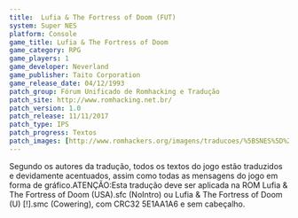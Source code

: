```yaml
---
title:  Lufia & The Fortress of Doom (FUT)
system: Super NES
platform: Console
game_title: Lufia & The Fortress of Doom
game_category: RPG
game_players: 1
game_developer: Neverland
game_publisher: Taito Corporation
game_release_date: 04/12/1993
patch_group: Fórum Unificado de Romhacking e Tradução
patch_site: http://www.romhacking.net.br/
patch_version: 1.0
patch_release: 11/11/2017
patch_type: IPS
patch_progress: Textos
patch_images: [http://www.romhackers.org/imagens/traducoes/%5BSNES%5D%20Lufia%20&%20The%20Fortress%20of%20Doom%20-%20FUT%20-%201.png,http://www.romhackers.org/imagens/traducoes/%5BSNES%5D%20Lufia%20&%20The%20Fortress%20of%20Doom%20-%20FUT%20-%202.png,http://www.romhackers.org/imagens/traducoes/%5BSNES%5D%20Lufia%20&%20The%20Fortress%20of%20Doom%20-%20FUT%20-%203.png]
---
```

Segundo os autores da tradução, todos os textos do jogo estão traduzidos e devidamente acentuados, assim como todas as mensagens do jogo em forma de gráfico.ATENÇÃO:Esta tradução deve ser aplicada na ROM Lufia & The Fortress of Doom (USA).sfc (NoIntro) ou Lufia & The Fortress of Doom (U) [!].smc (Cowering), com CRC32 5E1AA1A6 e sem cabeçalho.